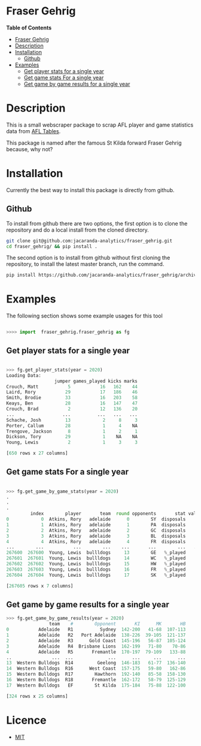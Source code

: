Fraser Gehrig 
==================

<!-- markdown-toc start - Don't edit this section. Run M-x markdown-toc-refresh-toc -->
**Table of Contents**

- [Fraser Gehrig ](#fraser-gehrig)
- [Description](#description)
- [Installation](#installation)
    - [Github](#github)
- [Examples](#examples)
    - [Get  player stats for a single year](#get--player-stats-for-a-single-year)
    - [Get game stats For a single year](#get-game-stats-for-a-single-year)
    - [Get  game by game results for a single year](#get--game-by-game-results-for-a-single-year)

<!-- markdown-toc end -->


# Description 

This is a small webscraper package to scrap AFL player and game statistics data from [AFL Tables](https://afltables.com/afl/afl_index.html). 

This package is named after the famous St Kilda forward Fraser Gehrig because, why not? 


# Installation 

Currently the best way to install this package is directly from github. 

## Github 

To install from github there are two options, 
the first option is to clone the repository  and do a local install 
from the cloned directory. 

```sh
git clone git@github.com:jacaranda-analytics/fraser_gehrig.git
cd fraser_gehrig/ && pip install . 
```

The second option is to install from github without first cloning the repository, 
to install the  latest master branch, run the command. 

```sh
pip install https://github.com/jacaranda-analytics/fraser_gehrig/archive/master.zip
```


# Examples 

The following section shows some example usages for this tool 

```python 

>>>> import  fraser_gehrig.fraser_gehrig as fg 

```

## Get  player stats for a single year 


```python 

>>> fg.get_player_stats(year = 2020)
Loading Data:
                  jumper games_played kicks marks
Crouch, Matt           5           16   162    44
Laird, Rory           29           17   186    46
Smith, Brodie         33           16   203    58
Keays, Ben            28           16   147    47
Crouch, Brad           2           12   136    20
...                  ...          ...   ...   ...
Schache, Josh         13            2     8     3
Porter, Callum        28            1     4    NA
Trengove, Jackson      8            1     2     1
Dickson, Tory         29            1    NA    NA
Young, Lewis           2            1     3     3

[650 rows x 27 columns]

```

## Get game stats For a single year 


```python 
 
>>> fg.get_game_by_game_stats(year = 2020)
.
.
.
         index        player       team  round opponents       stat value
0            0  Atkins, Rory   adelaide      0        SY  disposals    14
1            1  Atkins, Rory   adelaide      1        PA  disposals    10
2            2  Atkins, Rory   adelaide      2        GC  disposals     3
3            3  Atkins, Rory   adelaide      3        BL  disposals    NA
4            4  Atkins, Rory   adelaide      4        FR  disposals    NA
...        ...           ...        ...    ...       ...        ...   ...
267600  267600  Young, Lewis  bullldogs     13        GE   %_played    NA
267601  267601  Young, Lewis  bullldogs     14        WC   %_played    NA
267602  267602  Young, Lewis  bullldogs     15        HW   %_played    NA
267603  267603  Young, Lewis  bullldogs     16        FR   %_played    NA
267604  267604  Young, Lewis  bullldogs     17        SK   %_played    NA

[267605 rows x 7 columns]


```

## Get  game by game results for a single year


```python 
>>> fg.get_game_by_game_results(year = 2020)
                team    #        Opponent       KI      MK       HB 
0           Adelaide   R1          Sydney  142-200   41-68  107-113 
1           Adelaide   R2   Port Adelaide  138-226  39-105  121-137 
2           Adelaide   R3      Gold Coast  145-196   56-87  105-124 
3           Adelaide   R4  Brisbane Lions  162-199   71-80    70-86 
4           Adelaide   R5       Fremantle  170-197  79-109   133-88 
..               ...  ...             ...      ...     ...      ... 
13  Western Bulldogs  R14         Geelong  146-183   61-77  136-140 
14  Western Bulldogs  R16      West Coast  157-175   59-80   162-86 
15  Western Bulldogs  R17        Hawthorn  192-140   85-58  158-130 
16  Western Bulldogs  R18       Fremantle  162-172   58-79  125-129 
17  Western Bulldogs   EF        St Kilda  175-184   75-88  122-100 

[324 rows x 25 columns]

```


# Licence 

- [MIT](LICENCE.md)






